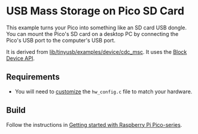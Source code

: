 # USB Mass Storage on Pico SD Card 

This example turns your Pico into something like an SD card USB dongle. 
You can mount the Pico's SD card on a desktop PC by connecting the Pico's USB port to the computer's USB port.

It is derived from
[lib/tinyusb/examples/device/cdc_msc](https://github.com/hathach/tinyusb/tree/4232642899362fa5e9cf0dc59bad6f1f6d32c563/examples/device/cdc_msc).
It uses the [Block Device API](https://github.com/carlk3/no-OS-FatFS-SD-SDIO-SPI-RPi-Pico/tree/main?tab=readme-ov-file#block-device-api).

## Requirements
* You will need to
[customize](https://github.com/carlk3/no-OS-FatFS-SD-SDIO-SPI-RPi-Pico#customizing-for-the-hardware-configuration)
the `hw_config.c` file to match your hardware.

## Build
Follow the instructions in [Getting started with Raspberry Pi Pico-series](https://datasheets.raspberrypi.com/pico/getting-started-with-pico.pdf).
